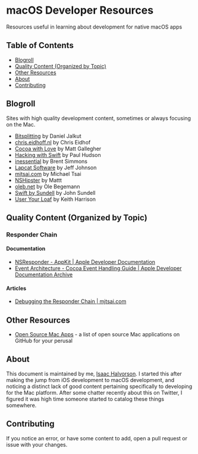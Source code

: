 # macOS Developer Resources

Resources useful in learning about development for native macOS apps

## Table of Contents

- [Blogroll](#blogroll)
- [Quality Content (Organized by Topic)](#quality-content-organized-by-topic)
- [Other Resources](#other-resources)
- [About](#about)
- [Contributing](#contributing)

## Blogroll

Sites with high quality development content, sometimes or always focusing on the Mac.

- [Bitsplitting](https://bitsplitting.org) by Daniel Jalkut
- [chris.eidhoff.nl](http://chris.eidhof.nl) by Chris Eidhof
- [Cocoa with Love](https://www.cocoawithlove.com) by Matt Gallegher
- [Hacking with Swift](https://www.hackingwithswift.com/articles) by Paul Hudson
- [inessential](https://inessential.com) by Brent Simmons
- [Lapcat Software](http://lapcatsoftware.com/articles/index.html) by Jeff Johnson
- [mjtsai.com](https://mjtsai.com/blog/) by Michael Tsai
- [NSHipster](https://nshipster.com) by Mattt
- [oleb.net](https://oleb.net/blog/) by Ole Begemann
- [Swift by Sundell](https://www.swiftbysundell.com) by John Sundell
- [User Your Loaf](https://useyourloaf.com/blog/) by Keith Harrison

## Quality Content (Organized by Topic)

### Responder Chain

#### Documentation

- [NSResponder - AppKit | Apple Developer Documentation](https://developer.apple.com/documentation/appkit/nsresponder)
- [Event Architecture - Cocoa Event Handling Guide | Apple Developer Documentation Archive](https://developer.apple.com/library/archive/documentation/Cocoa/Conceptual/EventOverview/EventArchitecture/EventArchitecture.html#//apple_ref/doc/uid/10000060i-CH3-SW2)

#### Articles

- [Debugging the Responder Chain | mjtsai.com](https://mjtsai.com/blog/2019/07/30/debugging-the-responder-chain/)

## Other Resources

- [Open Source Mac Apps](https://github.com/serhii-londar/open-source-mac-os-apps) - a list of open source Mac applications on GitHub for your perusal

## About

This document is maintained by me, [Isaac Halvorson](https://hisaac.net). I started this after making the jump from iOS development to macOS development, and noticing a distinct lack of good content pertaining specifically to developing for the Mac platform. After some chatter recently about this on Twitter, I figured it was high time someone started to catalog these things somewhere.

## Contributing

If you notice an error, or have some content to add, open a pull request or issue with your changes.
